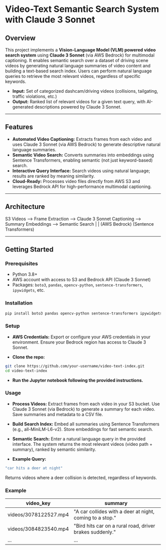 # Video-Text Semantic Search System with Claude 3 Sonnet

## Overview

This project implements a **Vision-Language Model (VLM) powered video search system** using **Claude 3 Sonnet** (via AWS Bedrock) for multimodal captioning. It enables semantic search over a dataset of driving scene videos by generating natural language summaries of video content and building a text-based search index. Users can perform natural language queries to retrieve the most relevant videos, regardless of specific keywords.

- **Input:** Set of categorized dashcam/driving videos (collisions, tailgating, traffic violations, etc.)
- **Output:** Ranked list of relevant videos for a given text query, with AI-generated descriptions powered by Claude 3 Sonnet.

---

## Features

- **Automated Video Captioning:** Extracts frames from each video and uses Claude 3 Sonnet (via AWS Bedrock) to generate descriptive natural language summaries.
- **Semantic Video Search:** Converts summaries into embeddings using Sentence Transformers, enabling semantic (not just keyword-based) search.
- **Interactive Query Interface:** Search videos using natural language; results are ranked by meaning similarity.
- **Cloud-Ready:** Processes video files directly from AWS S3 and leverages Bedrock API for high-performance multimodal captioning.

---

## Architecture 

S3 Videos --> Frame Extraction --> Claude 3 Sonnet Captioning --> Summary Embeddings --> Semantic Search
| |
(AWS Bedrock) (Sentence Transformers)



---

## Getting Started

### Prerequisites

- Python 3.8+
- AWS account with access to S3 and Bedrock API (Claude 3 Sonnet)
- Packages: `boto3`, `pandas`, `opencv-python`, `sentence-transformers`, `ipywidgets`, etc.

### Installation

```bash
pip install boto3 pandas opencv-python sentence-transformers ipywidgets
```
### Setup
- **AWS Credentials:**
Export or configure your AWS credentials in your environment. Ensure your Bedrock region has access to Claude 3 Sonnet.

- **Clone the repo:**
```bash
git clone https://github.com/your-username/video-text-index.git
cd video-text-index
```

- **Run the Jupyter notebook following the provided instructions.**

### Usage

- **Process Videos:**
Extract frames from each video in your S3 bucket.
Use Claude 3 Sonnet (via Bedrock) to generate a summary for each video.
Save summaries and metadata to a CSV file.

- **Build Search Index:**
Embed all summaries using Sentence Transformers (e.g., all-MiniLM-L6-v2).
Store embeddings for fast semantic search.

- **Semantic Search:**
Enter a natural language query in the provided interface.
The system returns the most relevant videos (video path + summary), ranked by semantic similarity.

- **Example Query:**
```bash
"car hits a deer at night"
```
Returns videos where a deer collision is detected, regardless of keywords.

### Example

| video\_key            | summary                                                  |
| --------------------- | -------------------------------------------------------- |
| videos/3078122527.mp4 | "A car collides with a deer at night, coming to a stop." |
| videos/3084823540.mp4 | "Bird hits car on a rural road, driver brakes suddenly." |
| ...                   | ...                                                      |




